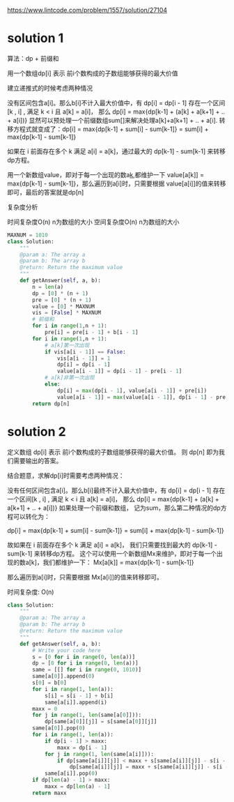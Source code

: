 https://www.lintcode.com/problem/1557/solution/27104

# solution 1

算法：dp + 前缀和

用一个数组dp[i] 表示 前i个数构成的子数组能够获得的最大价值

建立递推式的时候考虑两种情况

没有区间包含a[i]。那么b[i]不计入最大价值中，有 dp[i] = dp[i - 1]
存在一个区间[k , i] , 满足 k < i 且 a[k] = a[i]， 那么 dp[i] = max{dp[k-1] + (a[k] + a[k+1] + .. + a[i])} 显然可以预处理一个前缀数组sum[]来解决处理a[k]+a[k+1] + .. + a[i].
转移方程式就变成了：dp[i] = max{dp[k-1] + sum[i] - sum[k-1]} = sum[i] + max{dp[k-1] - sum[k-1]}

如果在 i 前面存在多个 k 满足 a[i] = a[k]，通过最大的 dp[k-1] - sum[k-1] 来转移dp方程。

用一个新数组value，即对于每一个出现的数a[k](这里用一个visit数组去记录是否出现新的a[k]),都维护一下 value[a[k]] = max{dp[k-1] - sum[k-1]}，那么遍历到a[i]时，只需要根据 value[a[i]]的值来转移即可，最后的答案就是dp[n]

复杂度分析

时间复杂度O(n)
n为数组的大小
空间复杂度O(n)
n为数组的大小

```python
MAXNUM = 1010
class Solution:
    """
    @param a: The array a
    @param b: The array b
    @return: Return the maximum value
    """
    def getAnswer(self, a, b):
        n = len(a)
        dp = [0] * (n + 1)
        pre = [0] * (n + 1)
        value = [0] * MAXNUM
        vis = [False] * MAXNUM
        # 前缀和
        for i in range(1,n + 1):
            pre[i] = pre[i - 1] + b[i - 1]
        for i in range(1,n + 1):
            # a[k]第一次出现
            if vis[a[i - 1]] == False:
                vis[a[i - 1]] = 1
                dp[i] = dp[i - 1]
                value[a[i - 1]] = dp[i - 1] - pre[i - 1]
            # a[k]非第一次出现
            else:
                dp[i] = max(dp[i - 1], value[a[i - 1]] + pre[i])
                value[a[i - 1]] = max(value[a[i - 1]], dp[i - 1] - pre[i - 1])
        return dp[n]
```

# solution 2
定义数组 dp[i] 表示 前i个数构成的子数组能够获得的最大价值。 则 dp[n] 即为我们需要输出的答案。

结合题意，求解dp[i]时需要考虑两种情况：

没有任何区间包含a[i]。那么b[i]最终不计入最大价值中，有 dp[i] = dp[i - 1]
存在一个区间[k , i] , 满足 k < i 且 a[k] = a[i]， 那么 dp[i] = max{dp[k-1] + (a[k] + a[k+1] + .. + a[i])}
如果处理一个前缀和数组， 记为sum，那么第二种情况的dp方程可以转化为：

dp[i] = max{dp[k-1] + sum[i] - sum[k-1]} = sum[i] + max{dp[k-1] - sum[k-1]}

故如果在 i 前面存在多个 k 满足 a[i] = a[k]， 我们只需要找到最大的 dp[k-1] - sum[k-1] 来转移dp方程。
这个可以使用一个新数组Mx来维护，即对于每一个出现的数a[k]，我们都维护一下： Mx[a[k]] = max{dp[k-1] - sum[k-1]}

那么遍历到a[i]时，只需要根据 Mx[a[i]]的值来转移即可。

时间复杂度: O(n)
```python
class Solution:
    """
    @param a: The array a
    @param b: The array b
    @return: Return the maximum value
    """
    def getAnswer(self, a, b):
        # Write your code here
        s = [0 for i in range(0, len(a))]
        dp = [0 for i in range(0, len(a))]
        same = [[] for i in range(0, 1010)]
        same[a[0]].append(0)
        s[0] = b[0]
        for i in range(1, len(a)):
        	s[i] = s[i - 1] + b[i]
        	same[a[i]].append(i)
        maxx = 0
        for j in range(1, len(same[a[0]])):
        	dp[same[a[0]][j]] = s[same[a[0]][j]]
        same[a[0]].pop(0)
        for i in range(1, len(a)):
        	if dp[i - 1] > maxx:
        		maxx = dp[i - 1]
        	for j in range(1, len(same[a[i]])):
        		if dp[same[a[i]][j]] < maxx + s[same[a[i]][j]] - s[i - 1]:
        			dp[same[a[i]][j]] = maxx + s[same[a[i]][j]] - s[i - 1]
        	same[a[i]].pop(0)
        if dp[len(a) - 1] > maxx:
        	maxx = dp[len(a) - 1]
        return maxx
```